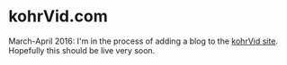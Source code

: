 # kohrVid.com

March-April 2016: I'm in the process of adding a blog to the [kohrVid site]("https://www.kohrVid.com"). Hopefully this should be live very soon.
